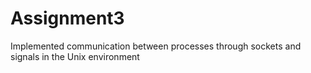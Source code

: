 # Assignment3

Implemented communication between processes through sockets and signals in the Unix environment
